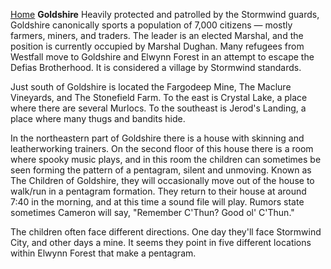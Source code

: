 [Home](../index.md)
**Goldshire**
Heavily protected and patrolled by the Stormwind guards, Goldshire canonically sports a population of 7,000 citizens — mostly farmers, miners, and traders. The leader is an elected Marshal, and the position is currently occupied by Marshal Dughan. Many refugees from Westfall move to Goldshire and Elwynn Forest in an attempt to escape the Defias Brotherhood. It is considered a village by Stormwind standards.

Just south of Goldshire is located the Fargodeep Mine, The Maclure Vineyards, and The Stonefield Farm. To the east is Crystal Lake, a place where there are several Murlocs. To the southeast is Jerod's Landing, a place where many thugs and bandits hide.

In the northeastern part of Goldshire there is a house with skinning and leatherworking trainers. On the second floor of this house there is a room where spooky music plays, and in this room the children can sometimes be seen forming the pattern of a pentagram, silent and unmoving. Known as The Children of Goldshire, they will occasionally move out of the house to walk/run in a pentagram formation. They return to their house at around 7:40 in the morning, and at this time a sound file will play. Rumors state sometimes Cameron will say, "Remember C'Thun? Good ol' C'Thun."

The children often face different directions. One day they'll face Stormwind City, and other days a mine. It seems they point in five different locations within Elwynn Forest that make a pentagram.